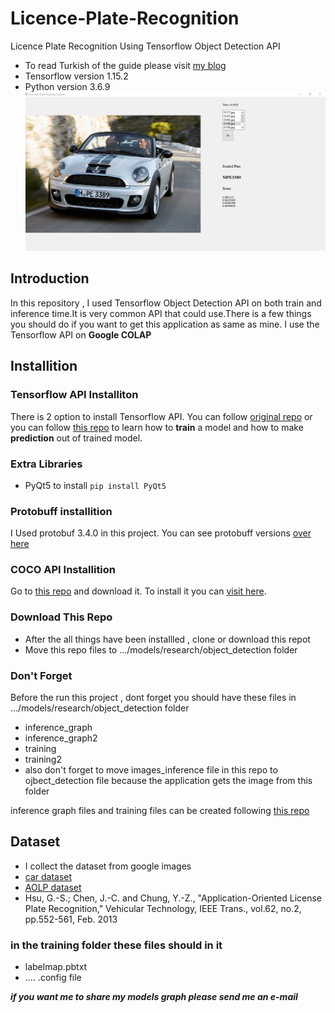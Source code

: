 # Licence-Plate-Recognition
Licence Plate Recognition Using Tensorflow Object Detection API
+ To read Turkish of the guide please visit [my blog](http://omer.beden.net/tensorflow-ile-plaka-tanima/)
+ Tensorflow version 1.15.2
+ Python version 3.6.9
![application](/app.png)
## Introduction
In this repository , I used Tensorflow Object Detection API on both train and inference time.It is very common API that could use.There is a few things you should do if you want to get this application as same as mine. I use the Tensorflow API on **Google COLAP**

## Installition
### Tensorflow API Installiton
There is 2 option to install Tensorflow API. You can follow [original repo](https://github.com/tensorflow/models/blob/master/research/object_detection/g3doc/installation.md) or you can follow [this repo](https://github.com/EdjeElectronics/TensorFlow-Object-Detection-API-Tutorial-Train-Multiple-Objects-Windows-10) to learn how to **train** a model and how to make **prediction** out of trained model.

### Extra Libraries
+ PyQt5  to install `pip install PyQt5`

### Protobuff installition
I Used protobuf 3.4.0 in this project. You can see protobuff versions [over here](https://github.com/protocolbuffers/protobuf/releases)

### COCO API Installition
Go to [this repo](https://github.com/cocodataset/cocoapi) and download it. To install it you can [visit here](https://medium.com/@abinovarghese/installing-coco-api-in-windows-python-9b4dfc3812ef).

### Download This Repo
+ After the all things have been installled , clone or  download this repot
+ Move this repo files to .../models/research/object_detection folder

### Don't Forget
Before the run this project , dont forget you should have these files in .../models/research/object_detection folder
+ inference_graph
+ inference_graph2
+ training
+ training2
+ also don't forget to move images_inference file in this repo to ojbect_detection file because the application gets the image from this folder

inference graph files and training files  can be created following  [this repo](https://github.com/EdjeElectronics/TensorFlow-Object-Detection-API-Tutorial-Train-Multiple-Objects-Windows-10)

## Dataset
+ I collect the dataset from google images
+ [car dataset](https://ai.stanford.edu/~jkrause/cars/car_dataset.html)
+ [AOLP dataset](https://github.com/HaoRecog/AOLP)
+ Hsu, G.-S.; Chen, J.-C. and Chung, Y.-Z., "Application-Oriented License Plate Recognition," Vehicular Technology, IEEE Trans., vol.62, no.2, pp.552-561, Feb. 2013


### in the training folder these files should in it
+ labelmap.pbtxt
+ .... .config file

***if you want me to share my models graph please send me an e-mail***





